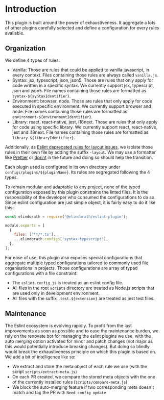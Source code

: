 # Introduction

This plugin is built around the power of exhaustiveness. It aggregate a lots of other plugins carefully selected and define a configuration for every rules available.

## Organization

We define 4 types of rules:

- Vanilla: Those are rules that could be applied to vanilla javascript, in every context. Files containing those rules are always called `vanilla.js`.
- Syntax: jsx, typescript, json, json5. Those are rules that only apply for code written in a specific syntax. We currently support jsx, typescript, json and json5. File names containing those rules are formatted as `syntax-${syntaxIdentifier}`.
- Environment: browser, node. Those are rules that only apply for code executed in specific environment. We currently support browser and node. File names containing those rules are formatted as `environment-${environmentIdentifier}`.
- Library: react, react-native, jest, i18next. Those are rules that only apply for code using specific library. We currently support react, react-native, jest and i18next. File names containing those rules are formatted as `library-${libraryIdentifier}`.

Additionally, as [Eslint deprecated rules for layout issues](https://eslint.org/blog/2023/10/deprecating-formatting-rules/), we isolate those rules in their own file by adding the suffix `-layout`. We may use a formatter like [Prettier](https://prettier.io/) or [dprint](https://dprint.dev/) in the future and doing so should help the transition.

Each plugin used is configured in its own directory under `configs/plugins/${pluginName}`. Its rules are segregated following the 4 types.

To remain modular and adaptable to any project, none of the typed configuration exposed by this plugin constrains the linted files. It is the responsibility of the developer who consumed the configurations to do so. Since eslint configuration are just simple object, it is fairly easy to do it like this:

```javascript
const elindorath = require('@elindorath/eslint-plugin');

module.exports = [
  {
    files: ['**/*.ts'],
    ...elindorath.configs['syntax-typescript'],
  },
];
```

For ease of use, this plugin also exposes special configurations that aggregate multiple typed configurations tailored to commonly used file organisations in projects. Those configurations are array of typed configurations with a file constraint:

- The `eslint.config.js` is treated as an eslint config file.
- All files in the root `scripts` directory are treated as Node.js scripts that are used only in development environment.
- All files with the suffix `.test.${extension}` are treated as jest test files.

## Maintenance

The Eslint ecosystem is evolving rapidly. To profit from the last improvements as soon as possible and to ease the maintenance burden, we rely on the renovate bot for managing the eslint plugins we use, with the auto merging option activated for minor and patch changes (not major as this would potentially introduce breaking changes). But doing so blindly would break the exhaustiveness principle on which this plugin is based on. We add a bit of intelligence like so:

- We extract and store the meta object of each rule we use (with the script `scripts/extract-meta.js`)
- On each PR created, we compare the stored meta objects with the one of the currently installed rules (`scripts/compare-meta.js`)
- We block the auto-merging feature if two corresponding meta doesn't match and tag the PR with `Need config update`
